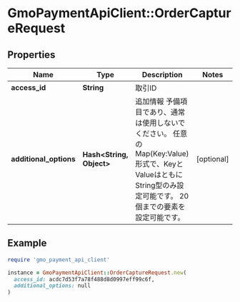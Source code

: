 # GmoPaymentApiClient::OrderCaptureRequest

## Properties

| Name | Type | Description | Notes |
| ---- | ---- | ----------- | ----- |
| **access_id** | **String** | 取引ID |  |
| **additional_options** | **Hash&lt;String, Object&gt;** | 追加情報   予備項目であり、通常は使用しないでください。   任意のMap(Key:Value)形式で、KeyとValueはともにString型のみ設定可能です。   20個までの要素を設定可能です。  | [optional] |

## Example

```ruby
require 'gmo_payment_api_client'

instance = GmoPaymentApiClient::OrderCaptureRequest.new(
  access_id: acdc7d53f7a78f488d8d0997eff99c6f,
  additional_options: null
)
```

